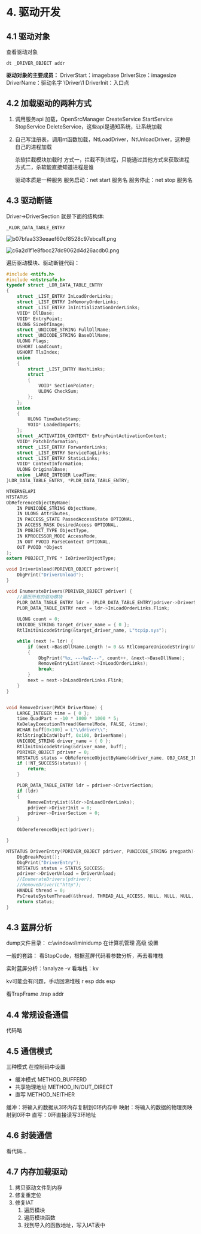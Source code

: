 # 4. 驱动开发
## 4.1 驱动对象
查看驱动对象
```
dt _DRIVER_OBJECT addr
```
**驱动对象的主要成员：**
DriverStart：imagebase
DriverSize：imagesize
DriverName：驱动名字 \Driver\1
DriverInit：入口点

## 4.2 加载驱动的两种方式
1. 调用服务api 加载，OpenSrcManager CreateService StartService StopService DeleteService，这些api是通知系统，让系统加载
2. 自己写注册表，调用nt函数加载，NtLoadDriver，NtUnloadDriver，这种是自己的进程加载

    杀软拦截模块加载时
    方式一，拦截不到进程，只能通过其他方式来获取进程
    方式二，杀软能直接知道进程是谁

    驱动本质是一种服务
    服务启动：net start 服务名
    服务停止：net stop 服务名

## 4.3 驱动断链
Driver->DriverSection 就是下面的结构体:
```
_KLDR_DATA_TABLE_ENTRY
```
![b07bfaa333eeaef60cf8528c97ebca1f.png](en-resource://database/1456:1)

![c6a2d1f1e8fbcc27dc9062d4d26acdb0.png](en-resource://database/1457:1)

遍历驱动模块、驱动断链代码：
```C
#include <ntifs.h>
#include <ntstrsafe.h>
typedef struct _LDR_DATA_TABLE_ENTRY
{
	struct _LIST_ENTRY InLoadOrderLinks;                                    //0x0
	struct _LIST_ENTRY InMemoryOrderLinks;                                  //0x8
	struct _LIST_ENTRY InInitializationOrderLinks;                          //0x10
	VOID* DllBase;                                                          //0x18
	VOID* EntryPoint;                                                       //0x1c
	ULONG SizeOfImage;                                                      //0x20
	struct _UNICODE_STRING FullDllName;                                     //0x24
	struct _UNICODE_STRING BaseDllName;                                     //0x2c
	ULONG Flags;                                                            //0x34
	USHORT LoadCount;                                                       //0x38
	USHORT TlsIndex;                                                        //0x3a
	union
	{
		struct _LIST_ENTRY HashLinks;                                       //0x3c
		struct
		{
			VOID* SectionPointer;                                           //0x3c
			ULONG CheckSum;                                                 //0x40
		};
	};
	union
	{
		ULONG TimeDateStamp;                                                //0x44
		VOID* LoadedImports;                                                //0x44
	};
	struct _ACTIVATION_CONTEXT* EntryPointActivationContext;                //0x48
	VOID* PatchInformation;                                                 //0x4c
	struct _LIST_ENTRY ForwarderLinks;                                      //0x50
	struct _LIST_ENTRY ServiceTagLinks;                                     //0x58
	struct _LIST_ENTRY StaticLinks;                                         //0x60
	VOID* ContextInformation;                                               //0x68
	ULONG OriginalBase;                                                     //0x6c
	union _LARGE_INTEGER LoadTime;                                          //0x70
}LDR_DATA_TABLE_ENTRY, *PLDR_DATA_TABLE_ENTRY;

NTKERNELAPI
NTSTATUS
ObReferenceObjectByName(
	IN PUNICODE_STRING ObjectName,
	IN ULONG Attributes,
	IN PACCESS_STATE PassedAccessState OPTIONAL,
	IN ACCESS_MASK DesiredAccess OPTIONAL,
	IN POBJECT_TYPE ObjectType,
	IN KPROCESSOR_MODE AccessMode,
	IN OUT PVOID ParseContext OPTIONAL,
	OUT PVOID *Object
);
extern POBJECT_TYPE * IoDriverObjectType;

void DriverUnload(PDRIVER_OBJECT pdriver){
	DbgPrint("DriverUnload");
}

void EnumerateDrivers(PDRIVER_OBJECT pdriver) {
	//遍历所有的驱动模块
	PLDR_DATA_TABLE_ENTRY ldr = (PLDR_DATA_TABLE_ENTRY)pdriver->DriverSection;
	PLDR_DATA_TABLE_ENTRY next = ldr->InLoadOrderLinks.Flink;
	
	ULONG count = 0;
	UNICODE_STRING target_driver_name = { 0 };
	RtlInitUnicodeString(&target_driver_name, L"tcpip.sys");

	while (next != ldr) {
		if (next->BaseDllName.Length != 0 && RtlCompareUnicodeString(&target_driver_name, &next->BaseDllName, TRUE) == 0)
		{
			DbgPrint("%x、---%wZ---", count++, &next->BaseDllName);
			RemoveEntryList(&next->InLoadOrderLinks);
			break;
		}
		next = next->InLoadOrderLinks.Flink;
	}
}


void RemoveDriver(PWCH DriverName) {
	LARGE_INTEGER time = { 0 };
	time.QuadPart = -10 * 1000 * 1000 * 5;
	KeDelayExecutionThread(KernelMode, FALSE, &time);
	WCHAR buff[0x100] = L"\\driver\\";
	RtlStringCbCatW(buff, 0x100, DriverName);
	UNICODE_STRING driver_name = { 0 };
	RtlInitUnicodeString(&driver_name, buff);
	PDRIVER_OBJECT pdriver = 0;
	NTSTATUS status = ObReferenceObjectByName(&driver_name, OBJ_CASE_INSENSITIVE, NULL, FILE_ALL_ACCESS, *IoDriverObjectType, KernelMode, NULL, (PVOID*)&pdriver);
	if (!NT_SUCCESS(status)) {
		return;
	}

	PLDR_DATA_TABLE_ENTRY ldr = pdriver->DriverSection;
	if (ldr)
	{
		RemoveEntryList(&ldr->InLoadOrderLinks);
		pdriver->DriverInit = 0;
		pdriver->DriverSection = 0;
	}

	ObDereferenceObject(pdriver);

}

NTSTATUS DriverEntry(PDRIVER_OBJECT pdriver, PUNICODE_STRING pregpath){
	DbgBreakPoint();
	DbgPrint("DriverEntry");
	NTSTATUS status = STATUS_SUCCESS;
	pdriver->DriverUnload = DriverUnload;
	//EnumerateDrivers(pdriver);
	//RemoveDriver(L"http");
	HANDLE thread = 0;
	PsCreateSystemThread(&thread, THREAD_ALL_ACCESS, NULL, NULL, NULL, RemoveDriver, L"CutDriverFromList");
	return status;
}
```

## 4.3 蓝屏分析
dump文件目录：
c:\\windows\minidump
在计算机管理 高级 设置

一般的套路：
看StopCode，根据蓝屏代码看参数分析，再去看堆栈

实时蓝屏分析：!analyze -v
看堆栈：kv 

kv可能会有问题，手动回溯堆栈
r esp
dds esp

看TrapFrame
.trap addr 

## 4.4 常规设备通信
代码略

## 4.5 通信模式
三种模式 在控制码中设置
* 缓冲模式 METHOD_BUFFERD
* 共享物理地址 METHOD_IN/OUT_DIRECT    
* 直写 METHOD_NEITHER

缓冲：将输入的数据从3环内存复制到0环内存中
映射：将输入的数据的物理页映射到0环中
直写：0环直接读写3环地址

## 4.6 封装通信
看代码...

## 4.7 内存加载驱动
1. 拷贝驱动文件到内存
2. 修复重定位
3. 修复IAT
	1. 遍历模块
	2. 遍历模块函数
	3. 找到导入的函数地址，写入IAT表中
	

